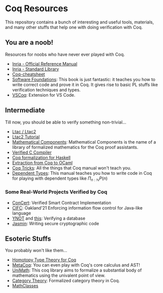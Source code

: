 # Coq Resources

This repository contains a bunch of interesting and useful tools, materials, and many other stuffs that help one with doing verification with Coq.

## You are a noob!

Resources for noobs who have never ever played with Coq.

* [Inria - Official Reference Manual](https://coq.inria.fr/doc/V8.18.0/refman/)
* [Inria - Standard Library](https://coq.inria.fr/doc/V8.18.0/stdlib/)
* [Coq-cheatsheet](https://julesjacobs.com/notes/coq-cheatsheet/coq-cheatsheet.pdf)
* [Software Foundations](https://softwarefoundations.cis.upenn.edu/): This book is just fantastic: it teaches you how to write correct code and prove it in Coq. It gives rise to basic PL stuffs like verification techniques and types.
* [VSCoq](https://github.com/coq-community/vscoq): Extension for VS Code.

## Intermediate

Till now, you should be able to verify something non-trivial...

* [Ltac / Ltac2](https://coq.inria.fr/refman/proofs/creating-tactics/index.html)
* [Ltac2 Tutorial](https://github.com/tchajed/ltac2-tutorial)
* [Mathematical Components](https://math-comp.github.io/mcb/): Mathematical Components is the name of a library of formalized mathematics for the Coq proof assistants.
* [Verified C Compiler](https://github.com/AbsInt/CompCert)
* [Coq formalization for Haskell](https://github.com/jwiegley/coq-haskell)
* [Extraction from Coq to OCaml](https://coq.inria.fr/refman/addendum/extraction.html)
* [Coq Tricks](https://github.com/tchajed/coq-tricks): All the things that Coq manual won't teach you.
* [Dependent Types](http://adam.chlipala.net/papers/CpdtJFR/CpdtJFR.pdf): This manual teaches you how to write code in Coq for playing with dependent types like $\Pi_{n: \mathbb{N}} P(n)$

### Some Real-World Projects Verified by Coq

* [ConCert](https://github.com/AU-COBRA/ConCert): Verified Smart Contract Implementation
* [CIFC](https://github.com/HarvardPL/CIFC): Oakland'21 Enforcing information flow control for Java-like language
* [YNOT](https://github.com/hiroki-chen/Coq-RDB) and [this](https://github.com/ynot-harvard/ynot): Verifying a database
* [Jasmin](https://github.com/jasmin-lang/jasmin): Writing secure cryptographic code

## Esoteric Stuffs

You probably won't like them...

* [Homotopy Type Theory for Coq](https://github.com/HoTT/Coq-HoTT)
* [MetaCoq](https://github.com/MetaCoq/metacoq): You can even play with Coq's core calculus and AST!
* [UniMath](https://github.com/UniMath/UniMath): This coq library aims to formalize a substantial body of mathematics using the univalent point of view.
* [Category Theory](https://github.com/jwiegley/category-theory): Formalized category theory in Coq.
* [MathClasses](https://github.com/coq-community/math-classes)